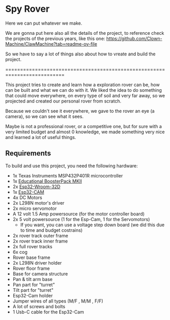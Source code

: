 #                                                        Spy Rover
Here we can put whatever we make.

We are gonna put here also all the details of the project, to reference check the projects of the previous years, like this one: https://github.com/Clown-Machine/ClawMachine?tab=readme-ov-file


So we have to say a lot of things also about how to vreate and build the project.

==========================================================================

This project tries to create and learn how a exploration rover can be, how can be built and what we can do with it. We liked the idea to do something that could move everywhere, on every type of soil and very far away, so we projected and created our personal rover from scratch.

Because we couldn't see it everywhere, we gave to the rover an eye (a camera), so we can see what it sees.

Maybe is not a professional rover, or a competitive one, but for sure with a very limited budget and almost 0 knowledge, we made something very nice and learned a lot of useful things.

## Requirements

To build and use this project, you need the following hardware:

- 1x Texas Instruments MSP432P401R microcontroller
- 1x [Educational BoosterPack MKII](https://www.ti.com/tool/BOOSTXL-EDUMKII)
- 2x [Esp32-Wroom-32D](https://www.espressif.com/sites/default/files/documentation/esp32-wroom-32d_esp32-wroom-32u_datasheet_en.pdf)
- 1x [Esp32-CAM](https://media.digikey.com/pdf/Data%20Sheets/DFRobot%20PDFs/DFR0602_Web.pdf)
- 4x DC Motors
- 2x L298N motor's driver
- 2x micro servomotor
- A 12 volt 1.5 Amp powersource (for the motor controller board)
- 2x 5 volt powersource (1 for the Esp-Cam, 1 for the Servomotors)
  - If you want, you can use a voltage step down board (we did this due to time and budget costrains)
- 2x rover track outer frame
- 2x rover track inner frame
- 2x full rover tracks
- 6x cog
- Rover base frame
- 2x L298N driver holder
- Rover floor frame
- Base for camera structure
- Pan & tilt arm base
- Pan part for "turret"
- Tilt part for "turret"
- Esp32-Cam holder
- Jumper wires of all types (M/F , M/M , F/F)
- A lot of screws and bolts
- 1 Usb-C cable for the Esp32-Cam
